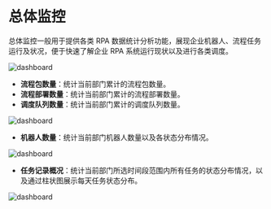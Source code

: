 # 总体监控

总体监控一般用于提供各类 RPA 数据统计分析功能，展现企业机器人、流程任务运行及状况，便于快速了解企业 RPA 系统运行现状以及进行各类调度。

![dashboard](https://docimages.blob.core.chinacloudapi.cn/images/HAP/dashboard120211208.png)

- **流程包数量**：统计当前部门累计的流程包数量。
- **流程部署数量**：统计当前部门累计的流程部署数量。
- **调度队列数量**：统计当前部门累计的调度队列数量。

![dashboard](https://docimages.blob.core.chinacloudapi.cn/images/Console/dashboard-2.png)

- **机器人数量**：统计当前部门机器人数量以及各状态分布情况。

![dashboard](https://docimages.blob.core.chinacloudapi.cn/images/Console/Dashboard/V3Dashboard2.png)

- **任务记录概况**：统计当前部门所选时间段范围内所有任务的状态分布情况，以及通过柱状图展示每天任务状态分布。

![dashboard](https://docimages.blob.core.chinacloudapi.cn/images/Console/Dashboard/V3Dashboard3.png)
